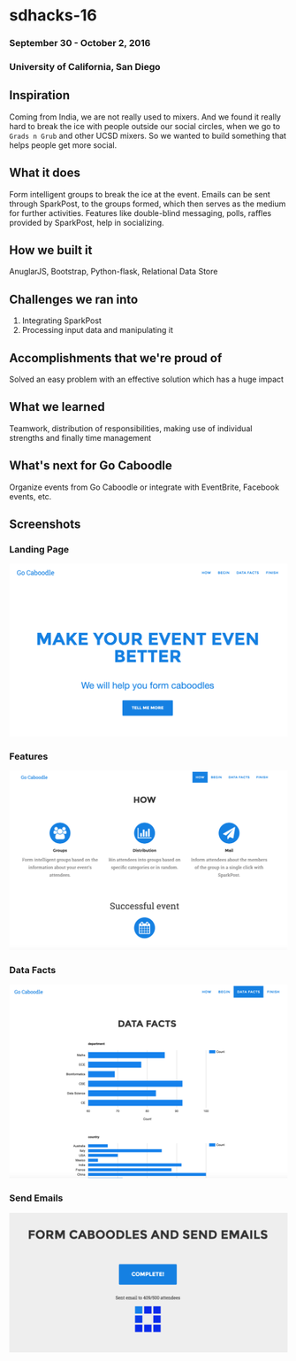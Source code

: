# sdhacks-16
### September 30 - October 2, 2016
### University of California, San Diego


## Inspiration
Coming from India, we are not really used to mixers. And we found it really hard to break the ice with people outside our social circles, when we go to `Grads n Grub` and other UCSD mixers. So we wanted to build something that helps people get more social.

## What it does
Form intelligent groups to break the ice at the event. Emails can be sent through SparkPost, to the groups formed, which then serves as the medium for further activities. Features like double-blind messaging, polls, raffles provided by SparkPost, help in socializing.

## How we built it
AnuglarJS, Bootstrap, Python-flask, Relational Data Store

## Challenges we ran into
1. Integrating SparkPost
2. Processing input data and manipulating it

## Accomplishments that we're proud of
Solved an easy problem with an effective solution which has a huge impact

## What we learned
Teamwork, distribution of responsibilities, making use of individual strengths and finally time management

## What's next for Go Caboodle
Organize events from Go Caboodle or integrate with EventBrite, Facebook events, etc.


## Screenshots
### Landing Page
![landing_page]

[landing_page]: screenshots/1_landing_page.png

### Features
![features]

[features]: screenshots/2_features.png

### Data Facts
![data_facts]

[data_facts]: screenshots/3_data_facts.png

### Send Emails
![send_emails]

[send_emails]: screenshots/4_send_emails.png